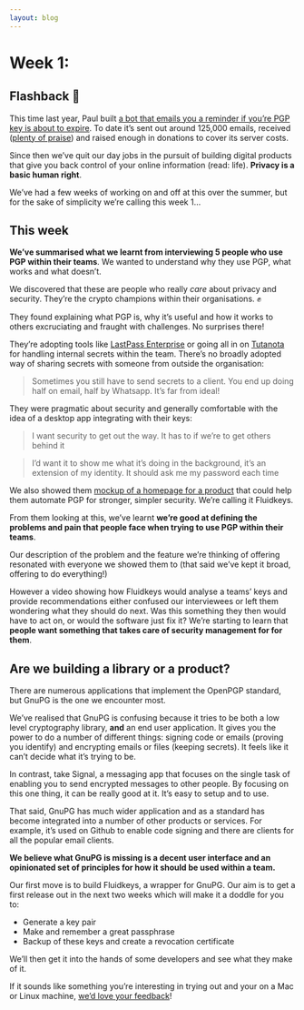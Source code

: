 ```yaml
---
layout: blog
---
```


# Week 1:
## Flashback 🔮
This time last year, Paul built [a bot that emails you a reminder if you’re PGP key is about to expire](https://www.expirybot.com/). To date it’s sent out around 125,000 emails, received ([plenty of praise](https://twitter.com/search?q=expirybot&src=typd)) and raised enough in donations to cover its server costs.

Since then we’ve quit our day jobs in the pursuit of building digital products that give you back control of your online information (read: life). **Privacy is a basic human right**.

We’ve had a few weeks of working on and off at this over the summer, but for the sake of simplicity we’re calling this week 1…

## This week
**We’ve summarised what we learnt from interviewing 5 people who use PGP within their teams**. We wanted to understand why they use PGP, what works and what doesn’t.

We discovered that these are people who really *care* about privacy and security. They’re the crypto champions within their organisations. ✊

They found explaining what PGP is, why it’s useful and how it works to others excruciating and fraught with challenges. No surprises there!

They’re adopting tools like [LastPass Enterprise](https://www.lastpass.com/enterprise) or going all in on [Tutanota](https://tutanota.com/) for handling internal secrets within the team. There’s no broadly adopted way of sharing secrets with someone from outside the organisation:

> Sometimes you still have to send secrets to a client. You end up doing half on email, half by Whatsapp. It’s far from ideal!

They were pragmatic about security and generally comfortable with the idea of a desktop app integrating with their keys:

> I want security to get out the way. It has to if we’re to get others behind it
 
> I’d want it to show me what it’s doing in the background, it’s an extension of my identity. It should ask me my password each time

We also showed them [mockup of a homepage for a product](https://www.fluidkeys.com/) that could help them automate PGP for stronger, simpler security. We’re calling it Fluidkeys.

From them looking at this, we’ve learnt **we’re good at defining the problems and pain that people face when trying to use PGP within their teams**.

Our description of the problem and the feature we’re thinking of offering resonated with everyone we showed them to (that said we’ve kept it broad, offering to do everything!)

However a video showing how Fluidkeys would analyse a teams’ keys and provide recommendations either confused our interviewees or left them wondering what they should do next. Was this something they then would have to act on, or would the software just fix it? We’re starting to learn that **people want something that takes care of security management for for them**. 

## Are we building a library or a product?
There are numerous applications that implement the OpenPGP standard, but GnuPG is the one we encounter most.

We’ve realised that GnuPG is confusing because it tries to be both a low level cryptography library, **and** an end user application. It gives you the power to do a number of different things: signing code or emails (proving you identify) and encrypting emails or files (keeping secrets). It feels like it can’t decide what it’s trying to be.

In contrast, take Signal, a messaging app that focuses on the single task of enabling you to send encrypted messages to other people. By focusing on this one thing, it can be really good at it. It’s easy to setup and to use.

That said, GnuPG has much wider application and as a standard has  become integrated into a number of other products or services. For example, it’s used on Github to enable code signing and there are clients for all the popular email clients.

**We believe what GnuPG is missing is a decent user interface and an opinionated set of principles for how it should be used within a team.**

Our first move is to build Fluidkeys, a wrapper for GnuPG. Our aim is to get a first release out in the next two weeks which will make it a doddle for you to:

* Generate a key pair
* Make and remember a great passphrase
* Backup of these keys and create a revocation certificate

We’ll then get it into the hands of some developers and see what they make of it.

If it sounds like something you’re interesting in trying out and your on a Mac or Linux machine, [we’d love your feedback](mailto:idrysdale@gmail.com)!
